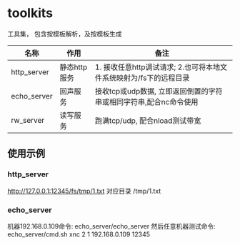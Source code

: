 # toolkits

工具集， 包含按模板解析，及按模板生成

| 名称        | 作用         | 备注                                                               |
| ----------- | ------------ | ------------------------------------------------------------------ |
| http_server | 静态http服务 | 1. 接收任意http调试请求; 2.也可将本地文件系统映射为/fs下的远程目录 |
| echo_server | 回声服务     | 接收tcp或udp数据, 立即返回倒置的字符串或相同字符串,配合nc命令使用  |
| rw_server   | 读写服务     | 跑满tcp/udp, 配合nload测试带宽                                     |

## 使用示例

### http_server

http://127.0.0.1:12345/fs/tmp/1.txt 对应目录 /tmp/1.txt

### echo_server

机器192.168.0.109命令:  echo_server/echo_server
然后任意机器测试命令:   echo_server/cmd.sh xnc 2 1 192.168.0.109 12345

